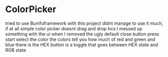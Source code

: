 # ColorPicker
tried to use Bunifuframework with this project
didnt manage to use it much, if at all
simple color picker
doesnt drag and drop bcs I messed up something with the ui when I removed the ugly default close button
press start 
select the color
the colors tell you how much of red and green and blue there is 
the HEX button is a toggle that goes between HEX state and RGB state 
